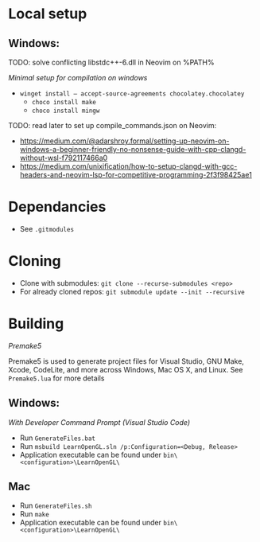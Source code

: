 # Local setup

## Windows:

TODO: solve conflicting libstdc++-6.dll in Neovim on %PATH%

*Minimal setup for compilation on windows*

- `winget install — accept-source-agreements chocolatey.chocolatey`
    - `choco install make`
    - `choco install mingw`

TODO: read later to set up compile_commands.json on Neovim:

- https://medium.com/@adarshroy.formal/setting-up-neovim-on-windows-a-beginner-friendly-no-nonsense-guide-with-cpp-clangd-without-wsl-f792117466a0
- https://medium.com/unixification/how-to-setup-clangd-with-gcc-headers-and-neovim-lsp-for-competitive-programming-2f3f98425ae1

# Dependancies

- See `.gitmodules`

# Cloning

- Clone with submodules: `git clone --recurse-submodules <repo>`
- For already cloned repos: `git submodule update --init --recursive`

# Building

*Premake5*

Premake5 is used to generate project files for Visual Studio, GNU Make, Xcode, CodeLite, and more across Windows, Mac OS X, and Linux.
See `Premake5.lua` for more details

## Windows:

*With Developer Command Prompt (Visual Studio Code)*

- Run `GenerateFiles.bat`
- Run `msbuild LearnOpenGL.sln /p:Configuration=<Debug, Release>`
- Application executable can be found under `bin\<configuration>\LearnOpenGL\`

## Mac

- Run `GenerateFiles.sh`
- Run `make`
- Application executable can be found under `bin\<configuration>\LearnOpenGL\`

